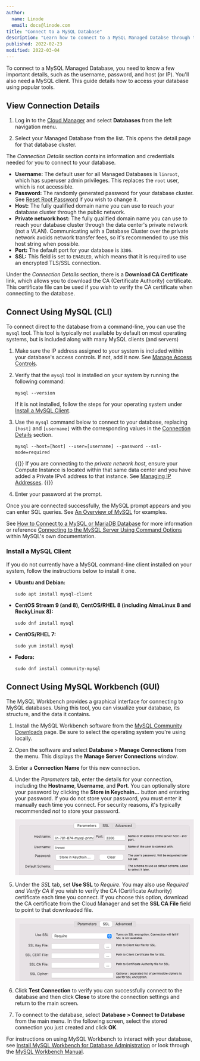 ```yaml
---
author:
  name: Linode
  email: docs@linode.com
title: "Connect to a MySQL Database"
description: "Learn how to connect to a MySQL Managed Databse through the command line or MySQL Workbench."
published: 2022-02-23
modified: 2022-03-04
---
```


To connect to a MySQL Managed Database, you need to know a few important details, such as the username, password, and host (or IP). You'll also need a MySQL client. This guide details how to access your database using popular tools.

## View Connection Details

1. Log in to the [Cloud Manager](https://cloud.linode.com/) and select **Databases** from the left navigation menu.

1. Select your Managed Database from the list. This opens the detail page for that database cluster.

The *Connection Details* section contains information and credentials needed for you to connect to your database.

- **Username:** The default user for all Managed Databases is `linroot`, which has superuser admin privileges. This replaces the `root` user, which is not accessible.
- **Password:** The randomly generated password for your database cluster. See [Reset Root Password](/docs/products/databases/managed-databases/guides/reset-root-password/) if you wish to change it.
- **Host:** The fully qualified domain name you can use to reach your database cluster through the public network.
- **Private network host:** The fully qualified domain name you can use to reach your database cluster through the data center's private network (not a VLAN). Communicating with a Database Cluster over the private network avoids network transfer fees, so it's recommended to use this host string when possible.
- **Port:** The default port for your database is `3306`.
- **SSL:** This field is set to `ENABLED`, which means that it is required to use an encrypted TLS/SSL connection.

Under the *Connection Details* section, there is a **Download CA Certificate** link, which allows you to download the CA (Certificate Authority) certificate. This certificate file can be used if you wish to verify the CA certificate when connecting to the database.

## Connect Using MySQL (CLI)

To connect direct to the database from a command-line, you can use the `mysql` tool. This tool is typically not available by default on most operating systems, but is included along with many MySQL clients (and servers)

1.  Make sure the IP address assigned to your system is included within your database's access controls. If not, add it now. See [Manage Access Controls](/docs/products/databases/managed-databases/guides/manage-access-controls/).

1.  Verify that the `mysql` tool is installed on your system by running the following command:

        mysql --version

    If it is not installed, follow the steps for your operating system under [Install a MySQL Client](#install-a-mysql-client).

1.  Use the `mysql` command below to connect to your database, replacing `[host]` and `[username]` with the corresponding values in the [Connection Details](#view-connection-details) section.

        mysql --host=[host] --user=[username] --password --ssl-mode=required

    {{<note>}}
If you are connecting to the *private network host*, ensure your Compute Instance is located within that same data center and you have added a Private IPv4 address to that instance. See [Managing IP Addresses](/docs/guides/managing-ip-addresses/#adding-an-ip-address).
{{</note>}}

1.  Enter your password at the prompt.

Once you are connected successfully, the MySQL prompt appears and you can enter SQL queries. See [An Overview of MySQL](/docs/guides/an-overview-of-mysql/#the-sql-language) for examples.

See [How to Connect to a MySQL or MariaDB Database](/docs/guides/connect-to-a-mysql-or-mariadb-database/) for more information or reference [Connecting to the MySQL Server Using Command Options](https://dev.mysql.com/doc/refman/8.0/en/connecting.html) within MySQL's own documentation.

### Install a MySQL Client

If you do not currently have a MySQL command-line client installed on your system, follow the instructions below to install it one.

-   **Ubuntu and Debian:**

        sudo apt install mysql-client

-   **CentOS Stream 9 (and 8), CentOS/RHEL 8 (including AlmaLinux 8 and RockyLinux 8):**

        sudo dnf install mysql

-   **CentOS/RHEL 7:**

        sudo yum install mysql

-   **Fedora:**

        sudo dnf install community-mysql

## Connect Using MySQL Workbench (GUI)

The MySQL Workbench provides a graphical interface for connecting to MySQL databases. Using this tool, you can visualize your database, its structure, and the data it contains.

1. Install the MySQL Workbench software from the [MySQL Community Downloads](https://dev.mysql.com/downloads/workbench/) page. Be sure to select the operating system you're using locally.

1. Open the software and select **Database > Manage Connections** from the menu. This displays the **Manage Server Connections** window.

1. Enter a **Connection Name** for this new connection.

1. Under the *Parameters* tab, enter the details for your connection, including the **Hostname**, **Username**, and **Port**. You can optionally store your password by clicking the **Store in Keychain...** button and entering your password. If you do not store your password, you must enter it manually each time you connect. For security reasons, it's typically recommended *not* to store your password.

    ![The Parameters tab in MySQL Workbench](mysql-workbench-connection-parameters.png)

1. Under the *SSL* tab, set **Use SSL** to *Require*. You may also use *Required and Verify CA* if you wish to verify the CA (Certificate Authority) certificate each time you connect. If you choose this option, download the CA certificate from the Cloud Manager and set the **SSL CA File** field to point to that downloaded file.

    ![The SSL tab in MySQL Workbench](mysql-workbench-connection-ssl.png)

1. Click **Test Connection** to verify you can successfully connect to the database and then click **Close** to store the connection settings and return to the main screen.

1. To connect to the database, select **Database > Connect to Database** from the main menu. In the following screen, select the stored connection you just created and click **OK**.

For instructions on using MySQL Workbench to interact with your database, see [Install MySQL Workbench for Database Administration](/docs/guides/deploy-mysql-workbench-for-database-administration/#creating-and-populating-databases) or look through the [MySQL Workbench Manual](https://dev.mysql.com/doc/workbench/en/).
